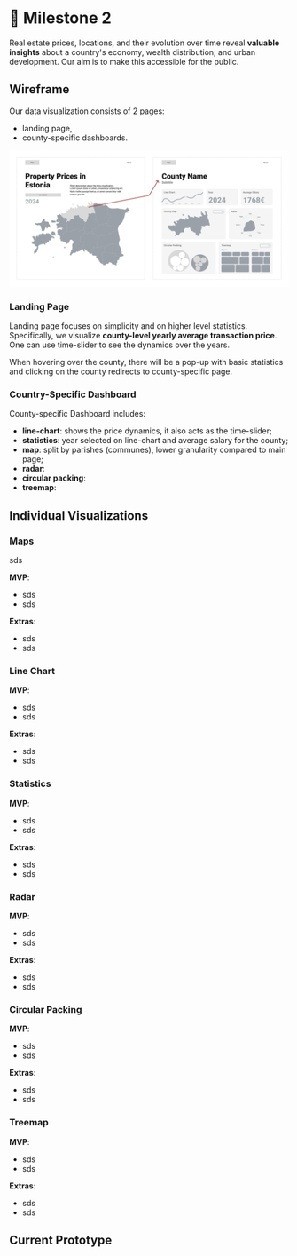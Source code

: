 # 📝 Milestone 2

Real estate prices, locations, and their evolution over time reveal **valuable insights** about a country's economy, wealth distribution, and urban development. Our aim is to make this accessible for the public.

## Wireframe

Our data visualization consists of 2 pages: 

- landing page,
- county-specific dashboards.

![wireframe](./figures/wireframe.png)

### Landing Page

Landing page focuses on simplicity and on higher level statistics. Specifically, 
we visualize **county-level yearly average transaction price**. One can use 
time-slider to see the dynamics over the years.

When hovering over the county, there will be a pop-up with basic statistics and
clicking on the county redirects to county-specific page.

### Country-Specific Dashboard

County-specific Dashboard includes:

- **line-chart**: shows the price dynamics, it also acts as the time-slider;
- **statistics**: year selected on line-chart and average salary for the county;
- **map**: split by parishes (communes), lower granularity compared to main page;
- **radar**: 
- **circular packing**:
- **treemap**: 


## Individual Visualizations

### Maps

sds

**MVP**:
- sds
- sds

**Extras**:
- sds
- sds

### Line Chart

**MVP**:
- sds
- sds

**Extras**:
- sds
- sds

### Statistics

**MVP**:
- sds
- sds

**Extras**:
- sds
- sds

### Radar

**MVP**:
- sds
- sds

**Extras**:
- sds
- sds

### Circular Packing

**MVP**:
- sds
- sds

**Extras**:
- sds
- sds

### Treemap

**MVP**:
- sds
- sds

**Extras**:
- sds
- sds

## Current Prototype
